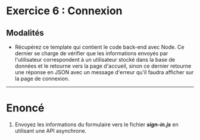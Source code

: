 # Exercice 6 : Connexion

## Modalités

- Récupérez ce template qui contient le code back-end avec Node. Ce dernier se charge de vérifier que les informations envoyés par l'utilisateur correspondent à un utilisateur stocké dans la base de données et le retourne vers la page d'accueil, sinon ce dernier retourne une réponse en JSON avec un message d'erreur qu'il faudra afficher sur la page de connexion.

---

# Enoncé

1. Envoyez les informations du formulaire vers le fichier ***sign-in.js*** en utilisant une API asynchrone.